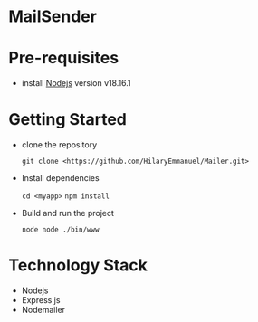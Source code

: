 # MailSender

# Pre-requisites
- install [Nodejs](https://nodejs.org/en/blog/release/v18.16.1) version v18.16.1

# Getting Started
- clone the repository

  ` git clone <https://github.com/HilaryEmmanuel/Mailer.git> `

- Install dependencies
  
  ` cd <myapp> `
  ` npm install `

- Build and run the project
  
  ` node node ./bin/www `

# Technology Stack
- Nodejs
- Express js
- Nodemailer 
